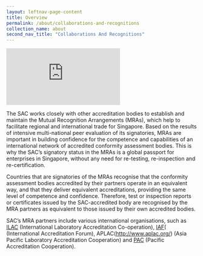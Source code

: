 ```yaml
---
layout: leftnav-page-content
title: Overview
permalink: /about/collaborations-and-recognitions
collection_name: about
second_nav_title: "Collaborations And Recognitions"
---
```


<iframe class="video-iframe" src="https://www.youtube.com/embed/4bbuKr3lweQ" frameborder="0" allowfullscreen></iframe>

The SAC works closely with other accreditation bodies to establish and maintain the Mutual Recognition Arrangements (MRAs), which help to facilitate regional and international trade for Singapore. Based on the results of intensive multi-national peer evaluation of its signatories, MRAs are important in building confidence for the competence and capabilities of an international network of accredited conformity assessment bodies. This is why the SAC’s signatory status in the MRAs is a global passport for enterprises in Singapore, without any need for re-testing, re-inspection and re-certification. 
 
Countries that are signatories of the MRAs recognise that the conformity assessment bodies accredited by their partners operate in an equivalent way, and that they deliver equivalent accreditations, providing the same level of competence and confidence. Therefore, test or inspection reports or certificates issued by the SAC-accredited body are recognised by the MRA partners as equivalent to those issued by their own accredited bodies.

SAC’s MRA partners include various international organisations, such as [ILAC](http://www.ilac.org/) (International Laboratory Accreditation Co-operation), [IAF](http://www.iaf.nu/)( (International Accreditation Forum), APLAC(http://www.aplac.org/) (Asia Pacific Laboratory Accreditation Cooperation) and [PAC](http://www.apec-pac.org/) (Pacific Accreditation Cooperation). 
